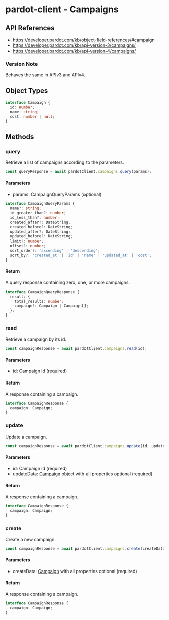 # pardot-client - Campaigns

## API References

- https://developer.pardot.com/kb/object-field-references/#campaign
- https://developer.pardot.com/kb/api-version-3/campaigns/
- https://developer.pardot.com/kb/api-version-4/campaigns/

### Version Note

Behaves the same in APIv3 and APIv4.

## Object Types

```typescript
interface Campaign {
  id: number;
  name: string;
  cost: number | null;
}
```

## Methods

### query

Retrieve a list of campaigns according to the parameters.

```typescript
const queryResponse = await pardotClient.campaigns.query(params);
```

#### Parameters

- params: CampaignQueryParams (optional)

```typescript
interface CampaignQueryParams {
  name?: string;
  id_greater_than?: number;
  id_less_than?: number;
  created_after?: DateString;
  created_before?: DateString;
  updated_after?: DateString;
  updated_before?: DateString;
  limit?: number;
  offset?: number;
  sort_order?: 'ascending' | 'descending';
  sort_by?: 'created_at' | 'id' | 'name' | 'updated_at' | 'cost';
}
```

#### Return

A query response containing zero, one, or more campaigns.

```typescript
interface CampaignQueryResponse {
  result: {
    total_results: number;
    campaign?: Campaign | Campaign[];
  };
}
```

### read

Retrieve a campaign by its id.

```typescript
const campaignResponse = await pardotClient.campaigns.read(id);
```

#### Parameters

- id: Campaign id (required)

#### Return

A response containing a campaign.

```typescript
interface CampaignResponse {
  campaign: Campaign;
}
```

### update

Update a campaign.

```typescript
const campaignResponse = await pardotClient.campaigns.update(id, updateData);
```

#### Parameters

- id: Campaign id (required)
- updateData: [Campaign](#object-types) object with all properties optional (required)

#### Return

A response containing a campaign.

```typescript
interface CampaignResponse {
  campaign: Campaign;
}
```

### create

Create a new campaign.

```typescript
const campaignResponse = await pardotClient.campaigns.create(createData);
```

#### Parameters

- createData: [Campaign](#object-types) with all properties optional (required)

#### Return

A response containing a campaign.

```typescript
interface CampaignResponse {
  campaign: Campaign;
}
```
